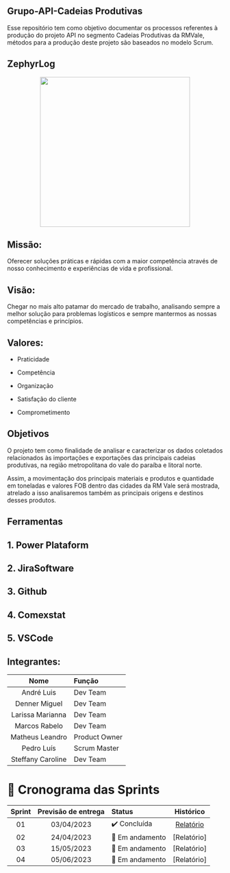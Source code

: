 ## Grupo-API-Cadeias Produtivas
Esse repositório tem como objetivo documentar os processos referentes à produção do projeto API no segmento Cadeias Produtivas da RMVale, métodos para a produção deste projeto são baseados no modelo Scrum.

## ZephyrLog

  <div align="center">
<img src="https://user-images.githubusercontent.com/129632721/233820507-ebbda67a-529e-4fc2-90e4-f1964b71d2df.jpg" width="350px" />
</div>

## Missão:
Oferecer soluções práticas e rápidas com a maior competência através de nosso conhecimento e experiências de vida e profissional. 

## Visão:
Chegar no mais alto patamar do mercado de trabalho, analisando sempre a melhor solução para problemas logísticos e sempre mantermos as nossas competências e princípios.

## Valores:
- Praticidade

- Competência 

- Organização 

- Satisfação do cliente 

- Comprometimento

## Objetivos
O projeto tem como finalidade de analisar e caracterizar os dados coletados relacionados às importações e exportações das principais cadeias produtivas, na
região metropolitana do vale do paraíba e litoral norte.

Assim,  a movimentação dos principais materiais e produtos e quantidade em toneladas e valores FOB dentro das cidades da RM Vale será mostrada, atrelado a isso
analisaremos também as principais origens e destinos desses produtos.

## Ferramentas

## 1. Power Plataform

## 2. JiraSoftware

## 3. Github

## 4. Comexstat

## 5. VSCode

## Integrantes:

|    Nome     | Função    
|:-----------: |:------|
| André Luis | Dev Team | 
| Denner Miguel | Dev Team | 
| Larissa Marianna | Dev Team |
| Marcos Rabelo | Dev Team | 
| Matheus Leandro | Product Owner | 
| Pedro Luís | Scrum Master | 
| Steffany Caroline | Dev Team | 

<span id="cronograma-das-sprints">

# 📆 Cronograma das Sprints

<div align="center">

| Sprint | Previsão de entrega | Status           | Histórico |
|:--:|:----------:|:-------------------|:-------------------------------------------------:|
| 01 | 03/04/2023 | ✔️ Concluída    | [Relatório](https://github.com/PedroLouis/ProjetoAPI-Grupo1/tree/main/1º%20Sprint/Relatório) |
| 02 | 24/04/2023 | 🚧 Em andamento    | [Relatório] |
| 03 | 15/05/2023 | 🚧 Em andamento | [Relatório] |
| 04 | 05/06/2023 | 🚧 Em andamento | [Relatório] |